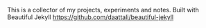 This is a collector of my projects, experiments and notes. Built with Beautiful Jekyll https://github.com/daattali/beautiful-jekyll